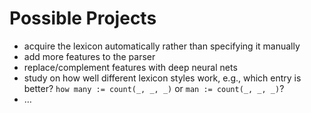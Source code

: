 Possible Projects
=================

* acquire the lexicon automatically rather than specifying it manually
* add more features to the parser
* replace/complement features with deep neural nets
* study on how well different lexicon styles work, e.g., which entry is better?
  `how many := count(_, _, _)` or `man := count(_, _, _)`?
* …
